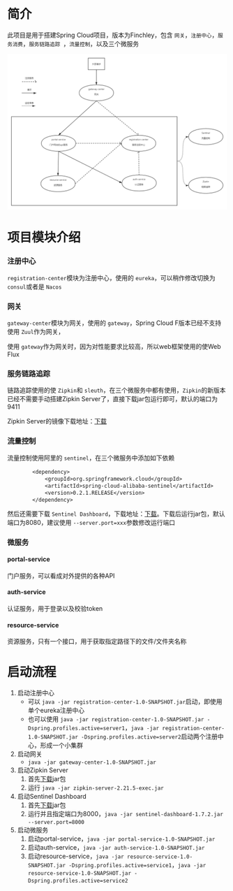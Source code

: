 # 简介

此项目是用于搭建Spring Cloud项目，版本为Finchley，包含 `网关`，`注册中心`，`服务消费`，`服务链路追踪 `，`流量控制`，以及三个微服务

![springcloud初体验.png](springcloud初体验.png)

# 项目模块介绍

### 注册中心

`registration-center`模块为注册中心，使用的 `eureka`，可以稍作修改切换为 `consul`或者是 `Nacos`

### 网关

`gateway-center`模块为网关，使用的 `gateway`，Spring Cloud F版本已经不支持使用 `Zuul`作为网关，

使用 `gateway`作为网关时，因为对性能要求比较高，所以web框架使用的使Web Flux

### 服务链路追踪

链路追踪使用的使 `Zipkin`和 `sleuth`，在三个微服务中都有使用，`Zipkin`的新版本已经不需要手动搭建Zipkin Server了，直接下载jar包运行即可，默认的端口为9411

Zipkin Server的镜像下载地址：[下载](https://dl.bintray.com/openzipkin/maven/io/zipkin/java/zipkin-server/)

### 流量控制

流量控制使用阿里的 `sentinel`，在三个微服务中添加如下依赖

```
        <dependency>
            <groupId>org.springframework.cloud</groupId>
            <artifactId>spring-cloud-alibaba-sentinel</artifactId>
            <version>0.2.1.RELEASE</version>
        </dependency>
```

然后还需要下载 `Sentinel Dashboard`，下载地址：[下载](https://github.com/alibaba/Sentinel/releases)。下载后运行jar包，默认端口为8080，建议使用 `--server.port=xxx`参数修改运行端口

### 微服务

#### portal-service

门户服务，可以看成对外提供的各种API

#### auth-service

认证服务，用于登录以及校验token

#### resource-service

资源服务，只有一个接口，用于获取指定路径下的文件/文件夹名称

# 启动流程

1. 启动注册中心
   * 可以 `java -jar registration-center-1.0-SNAPSHOT.jar`启动，即使用单个eureka注册中心
   * 也可以使用 `java -jar registration-center-1.0-SNAPSHOT.jar -Dspring.profiles.active=server1`，`java -jar registration-center-1.0-SNAPSHOT.jar -Dspring.profiles.active=server2`启动两个注册中心，形成一个小集群
2. 启动网关
   * `java -jar gateway-center-1.0-SNAPSHOT.jar`
3. 启动Zipkin Server
   1. 首先[下载](https://dl.bintray.com/openzipkin/maven/io/zipkin/java/zipkin-server/)jar包
   2. 运行 `java -jar zipkin-server-2.21.5-exec.jar`
4. 启动Sentinel Dashboard
   1. 首先[下载](https://github.com/alibaba/Sentinel/releases)jar包
   2. 运行并且指定端口为8000，`java -jar sentinel-dashboard-1.7.2.jar --server.port=8000`
5. 启动微服务
   1. 启动portal-service，`java -jar portal-service-1.0-SNAPSHOT.jar`
   2. 启动auth-service，`java -jar auth-service-1.0-SNAPSHOT.jar`
   3. 启动resource-service，`java -jar resource-service-1.0-SNAPSHOT.jar -Dspring.profiles.active=service1`，`java -jar resource-service-1.0-SNAPSHOT.jar -Dspring.profiles.active=service2`